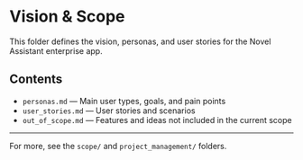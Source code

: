 # Vision & Scope

This folder defines the vision, personas, and user stories for the Novel Assistant enterprise app.

## Contents
- `personas.md` — Main user types, goals, and pain points
- `user_stories.md` — User stories and scenarios
- `out_of_scope.md` — Features and ideas not included in the current scope

---

For more, see the `scope/` and `project_management/` folders.
